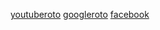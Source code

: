 [youtuberoto](https://github.com/Narda//-)
[googleroto](https://www.googleR.com/)
[](https://www.facebookR.com/)
[facebook](https://www.facebook.com/)